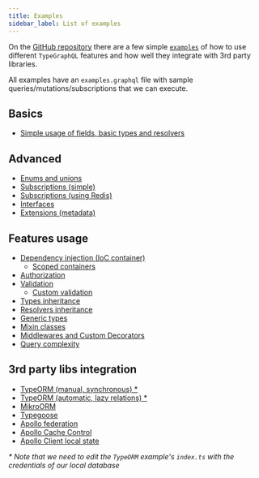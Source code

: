 ```yaml
---
title: Examples
sidebar_label: List of examples
---
```


On the [GitHub repository](https://github.com/MichalLytek/type-graphql) there are a few simple [`examples`](https://github.com/MichalLytek/type-graphql/tree/master/examples) of how to use different `TypeGraphQL` features and how well they integrate with 3rd party libraries.

All examples have an `examples.graphql` file with sample queries/mutations/subscriptions that we can execute.

## Basics

- [Simple usage of fields, basic types and resolvers](../examples/simple-usage)

## Advanced

- [Enums and unions](../examples/enums-and-unions)
- [Subscriptions (simple)](../examples/simple-subscriptions)
- [Subscriptions (using Redis)](../examples/redis-subscriptions)
- [Interfaces](../examples/interfaces-inheritance)
- [Extensions (metadata)](../examples/extensions)

## Features usage

- [Dependency injection (IoC container)](../examples/using-container)
  - [Scoped containers](../examples/using-scoped-container)
- [Authorization](../examples/authorization)
- [Validation](../examples/automatic-validation)
  - [Custom validation](../examples/custom-validation)
- [Types inheritance](../examples/interfaces-inheritance)
- [Resolvers inheritance](../examples/resolvers-inheritance)
- [Generic types](../examples/generic-types)
- [Mixin classes](../examples/mixin-classes)
- [Middlewares and Custom Decorators](../examples/middlewares-custom-decorators)
- [Query complexity](../examples/query-complexity)

## 3rd party libs integration

- [TypeORM (manual, synchronous) \*](../examples/typeorm-basic-usage)
- [TypeORM (automatic, lazy relations) \*](../examples/typeorm-lazy-relations)
- [MikroORM](../examples/mikro-orm)
- [Typegoose](../examples/typegoose)
- [Apollo federation](../examples/apollo-federation)
- [Apollo Cache Control](../examples/apollo-cache)
- [Apollo Client local state](../examples/apollo-client)

_\* Note that we need to edit the `TypeORM` example's `index.ts` with the credentials of our local database_
